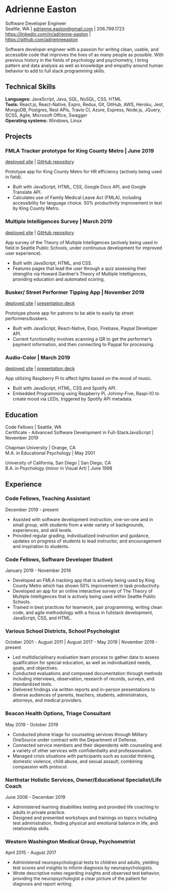 # Adrienne Easton

Software Developer Engineer  
Seattle, WA | <adrienne.easton@gmail.com> |  206.799.1723  
<https://linkedin.com/in/adrienne-easton> | <https://github.com/adrienneeaston>

Software developer engineer with a passion for writing clean, usable, and accessible code that improves the lives of as many people as possible. With previous history in the fields of psychology and psychometry, I bring pattern and data analysis as well as knowledge and empathy around human behavior to add to full stack programming skills. 

## Technical Skills

**Languages:** JavaScript, Java, SQL, NoSQL, CSS, HTML  
**Tools:** React.js, React-Native, Expro, Redux, Git, GitHub, AWS, Heroku, Jest, MongoDB,
Postgres, Rest APIs, Travis CI, Azure, Express, Node.js, JQuery, SCSS, Agile, 
Microsoft Office, Swagger  
**Operating systems:** Windows, Linux

## Projects 

### FMLA Tracker prototype for King County Metro | June 2019  

[deployed site](https://jala-code301final.herokuapp.com/) | [GitHub repository](https://github.com/fmla-leave-assistant/fmla-leave-assistant)  

Prototype app for King County Metro for HR efficiency (actively being used in field). 
- Built with JavaScript, HTML, CSS, Google Docs API, and Google Translate API.
- Calculates use of Family Medical Leave Act (FMLA), including accessibility for language choice. 50% productivity improvement in test by King County Metro.

### Multiple Intelligences Survey | March 2019  

[deployed site](https://determined-meitner-1b9a23.netlify.com) | [GitHub repository](https://github.com/aimurphyii/multiple-intelligences-survey)

App survey of the Theory of Multiple Intelligences (actively being used in field in Seattle Public Schools, under continuous development for improved user experience).
- Built with JavaScript, HTML, and CSS. 
- Features pages that lead the user through a quiz assessing their strengths via Howard Gardner’s Theory of Multiple Intelligences, providing education and automated scoring.

### Busker/ Street Performer Tipping App | November 2019   

[deployed site](https://github.com/401-javaScript-final-project/final-project-frontend) | [presentation deck](https://docs.google.com/presentation/d/1oJJ4T86SZ8YwFqUplqYVvkKIDHkWMEFF6eVHqTJ2ElQ/edit?usp=sharing)  

Prototype phone app for patrons to be able to easily tip street performers/buskers.
- Built with JavaScript, React-Native, Expo, Firebase, Paypal Developer API.
- Current functionality involves scanning a QR to get the performer’s payment information, and then connecting to Paypal for processing.
	
### Audio-Color | March 2019  

[deployed site](https://github.com/audio-color/audio-color) | [presentation deck](https://tinyurl.com/audiocolor)  

App utilizing Raspberry Pi to affect lights based on the mood of music.  
- Built with JavaScript, HTML, CSS and Spotify API. 
- Embedded Programming using Raspberry Pi, Johnny-Five, Raspi-IO to create mood via LEDs, triggered by Spotify API metadata. 

## Education  

Code Fellows | Seattle, WA  
Certificate - Advanced Software Development in Full-StackJavaScript | November 2019

Chapman University | Orange, CA  
M.A. in Educational Psychology | May 2001

University of California, San Diego | San Diego, CA  
B.A. in Psychology (minor in Visual Art) | June 1998

## Experience  

### Code Fellows, Teaching Assistant 

December 2019 - present  

- Assisted with software development instruction, one-on-one and in small group, with students from a wide variety of backgrounds, experiences, and skill levels. 
- Provided regular grading, individualized instruction and guidance, updates on progress of students to lead instructor, and encouragement and inspiration to students.

### Code Fellows, Software Developer Student

January 2019 - November 2019

- Developed an FMLA tracking app that is actively being used by King County Metro which has shown 50% improvement in task productivity.
- Developed an app for an online interactive survey of The Theory of Multiple Intelligences that is actively being used within Seattle Public Schools.
- Trained in best practices for teamwork, pair programming, writing clean code, and agile methodology with a focus in fullstack development, JavaScript, CSS, and HTML.

### Various School Districts, School Psychologist

October 2001 - August 2011 | August 2017 - May 2019 | November 2019 - present

- Led multidisciplinary evaluation team process to gather data to assess qualification  for special education, as well as individualized needs, goals, and objectives. 
- Conducted evaluations and composed documentation through methods including interviews, observation, research of records, surveys, and standardized tests.
- Delivered findings via written reports and in-person presentations to diverse audiences of parents, teachers, students, administrators, attorneys, and medical providers.

### Beacon Health Options, Triage Consultant  

May 2019 - October 2019

- Conducted phone triage for counseling services through Military OneSource under contract with the Department of Defense.
- Connected service members and their dependents with counseling and a variety of other services with confidentiality and professionalism.
- Managed crisis situations with participants such as suicidal thinking, domestic violence, child abuse, and sexual assault; combining compassion with protocol.

### Northstar Holistic Services, Owner/Educational Specialist/Life Coach  

June 2006 - December 2019

- Administered learning disabilities testing and provided life coaching to adults in private practice.
- Designed and presented workshops and trainings on topics including test administration, finding physical and emotional balance in life, and relationship skills.

### Western Washington Medical Group, Psychometrist  

April 2015 - August 2017

- Administered neuropsychological tests to children and adults, yielding test scores and insights to inform diagnosis by neuropsychologists.
- Wrote descriptive notes regarding insights and observed test behavior, providing the neuropsychologist a clear picture of the patient for diagnosis and report writing. 